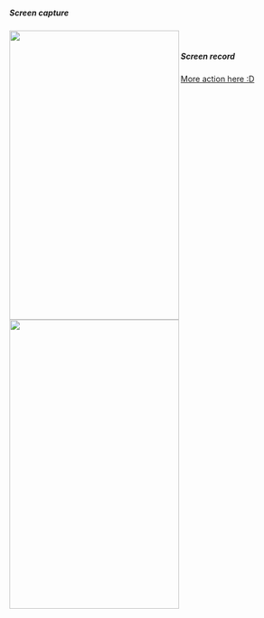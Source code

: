 ##### Screen capture
<a href="url"><img src="http://i.imgur.com/CYIouwi.png" align="left" height="512" width="300" ></a>

<a href="url"><img src="http://i.imgur.com/sSBXYLY.png" align="left" height="512" width="300" ></a>

<br/>

##### Screen record
<a href="http://i.imgur.com/km7sQGo.gif" target="_blank">More action here :D</a>
